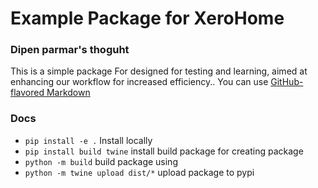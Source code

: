 # Example Package for XeroHome

### Dipen parmar's thoguht

This is a simple package For designed for testing and learning, aimed at enhancing our workflow for increased efficiency.. You can use
[GitHub-flavored Markdown](https://guides.github.com/features/mastering-markdown/)

### Docs

- `pip install -e .` Install locally
- `pip install build twine` install build package for creating package
- `python -m build` build package using
- `python -m twine upload dist/*` upload package to pypi
